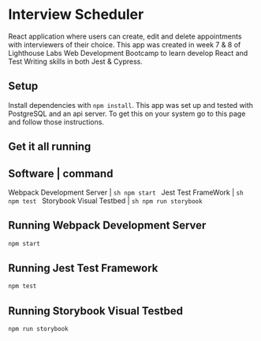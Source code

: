 # Interview Scheduler
React application where users can create, edit and delete appointments with interviewers of their choice. This app was created in week 7 & 8 of Lighthouse Labs Web Development Bootcamp to learn develop React and Test Writing skills in both Jest & Cypress.


## Setup

Install dependencies with `npm install`.
This app was set up and tested with PostgreSQL and an api server. To get this on your system go to this page and follow those instructions.

## Get it all running
Software | command
-----------------------------
Webpack Development Server | ```sh npm start ```
Jest Test FrameWork | ```sh npm test ```
Storybook Visual Testbed | ```sh npm run storybook ```

## Running Webpack Development Server

```sh
npm start
```

## Running Jest Test Framework

```sh
npm test
```

## Running Storybook Visual Testbed

```sh
npm run storybook
```

